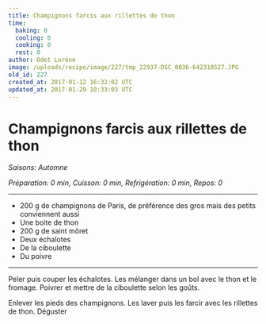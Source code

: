 ```yaml
---
title: Champignons farcis aux rillettes de thon
time:
  baking: 0
  cooling: 0
  cooking: 0
  rest: 0
author: Odet Lorène
image: /uploads/recipe/image/227/tmp_22937-DSC_0036-642310527.JPG
old_id: 227
created_at: 2017-01-12 16:32:02 UTC
updated_at: 2017-01-29 10:33:03 UTC
---
```


# Champignons farcis aux rillettes de thon



*Saisons: Automne*

*Préparation: 0 min, Cuisson: 0 min, Refrigération: 0 min, Repos: 0*

---

- 200 g de champignons de Paris, de préférence des gros mais des petits conviennent aussi
- Une boite de thon
- 200 g de saint môret
- Deux échalotes
- De la ciboulette
- Du poivre

---

Peler puis couper les échalotes. Les mélanger dans un bol avec le thon et le fromage. Poivrer et mettre de la ciboulette selon les goûts. 

Enlever les pieds des champignons. Les laver puis les farcir avec les rillettes de thon. Déguster
